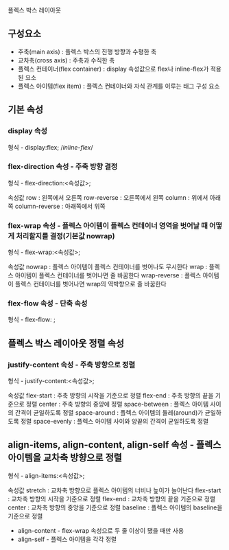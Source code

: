 플렉스 박스 레이아웃

## 구성요소
* 주축(main axis) : 플렉스 박스의 진행 방향과 수평한 축
* 교차축(cross axis) : 주축과 수직한 축
* 플렉스 컨테이너(flex container) : display 속성값으로 flex나 inline-flex가 적용된 요소
* 플렉스 아이템(flex item) : 플렉스 컨테이너와 자식 관계를 이루는 태그 구성 요소

## 기본 속성

### display 속성

형식 - display:flex; /*inline-flex*/

### flex-direction 속성 - 주축 방향 결정

형식 - flex-direction:<속성값>;

속성값
row : 왼쪽에서 오른쪽
row-reverse : 오른쪽에서 왼쪽
column : 위에서 아래쪽
column-reverse : 아래쪽에서 위쪽

### flex-wrap 속성 - 플렉스 아이템이 플렉스 컨테이너 영역을 벗어날 때 어떻게 처리할지를 결정(기본값 nowrap)

형식 - flex-wrap:<속성값>;

속성값
nowrap : 플렉스 아이템이 플렉스 컨테이너를 벗어나도 무시한다
wrap : 플렉스 아이템이 플렉스 컨테이너를 벗어나면 줄 바꿈한다
wrap-reverse : 플렉스 아이템이 플렉스 컨테이너를 벗어나면 wrap의 역박향으로 줄 바꿈한다

### flex-flow 속성 - 단축 속성

형식 - flex-flow:<flex-direction> <flex-wrap>;

## 플렉스 박스 레이아웃 정렬 속성

### justify-content 속성 - 주축 방향으로 정렬

형식 - justify-content:<속성값>;

속성값
flex-start : 주축 방향의 시작을 기준으로 정렬
flex-end : 주축 방향의 끝을 기준으로 정렬
center : 주축 방향의 중앙에 정렬
space-between : 플렉스 아이템 사이의 간격이 균일하도록 정렬
space-around : 플렉스 아이템의 둘레(around)가 균일하도록 정렬
space-evenly : 플렉스 아이템 사이와 양끝의 간격이 균일하도록 정렬

## align-items, align-content, align-self 속성 - 플렉스 아이템을 교차축 방향으로 정렬

형식 - align-items:<속성값>;

속성값
stretch : 교차축 방향으로 플렉스 아이템의 너비나 높이가 늘어난다
flex-start : 교차축 방향의 시작을 기준으로 정렬
flex-end : 교차축 방향의 끝을 기준으로 정렬
center : 교차축 방향의 중앙을 기준으로 정렬
baseline : 플렉스 아이템의 baseline을 기준으로 정렬

* align-content - flex-wrap 속성으로 두 줄 이상이 됐을 때만 사용
* align-self - 플렉스 아이템을 각각 정렬
